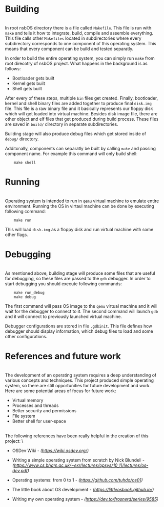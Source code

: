 # Building

\
In root nsbOS directory there is a file called `Makefile`. This file is run with `make` and tells it how to integrate, build, compile and assemble everything. This file calls other `Makefiles` located in subdirectories where every subdirectory corresponds to one component of this operating system. This means that every component can be build and tested separatly.

In order to build the entire operating system, you can simply run `make` from root direcotry of nsbOS project. What happens in the background is as follows:

- Bootloader gets built
- Kernel gets built
- Shell gets built

After every of these steps, multiple `bin` files get created. Finally, bootloader, kernel and shell binary files are added together to produce final `disk.img` file. This file is a raw binary file and it basically represents our floppy disk which will get loaded into virtual machine. Besides disk image file, there are other object and elf files that get produced during build process. These files are saved in `build/` directory in separate subdirectories.

Building stage will also produce debug files which get stored inside of `debug/` directory.

Additonally, components can separatly be built by calling `make` and passing component name. For example this command will only build shell:
```
	make shell
```

# Running

\
Operating system is intended to run in `qemu` virtual machine to emulate entire environment. Running the OS in virtaul machine can be done by executing following command:
```
	make run
```
This will load `disk.img` as a floppy disk and run virtual machine with some other flags.


# Debugging

\
As mentioned above, building stage will produce some files that are useful for debugging, so these files are passed to the `gdb` debugger. In order to start debugging you should execute following commands:

```
	make run_debug
	make debug
```

The first command will pass OS image to the `qemu` virtual machine and it will wait for the debugger to connect to it. The second command will launch `gdb` and it will connect to previously launched virtual machine.

Debugger configurations are stored in file `.gdbinit`. This file defines how debugger should display information, which debug files to load and some other configurations.

# References and future work

\
The development of an operating system requires a deep understanding of various concepts and techniques. This project produced simple operating system, so there are still opportunities for future development and work. Here are some potential areas of focus for future work:

- Virtual memory
- Processes and threads
- Better security and permissions
- File system
- Better shell for user-space

\
The following references have been really helpful in the creation of this project: \

- OSDev Wiki - _(https://wiki.osdev.org/)_

- Writing a simple operating system from scratch by Nick Blundell - \
  _(https://www.cs.bham.ac.uk/~exr/lectures/opsys/10_11/lectures/os-dev.pdf)_

- Operating systems: from 0 to 1 - _(https://github.com/tuhdo/os01)_

- The little book about OS development - _(https://littleosbook.github.io/)_

- Writing my own operating system - _(https://dev.to/frosnerd/series/9585)_
